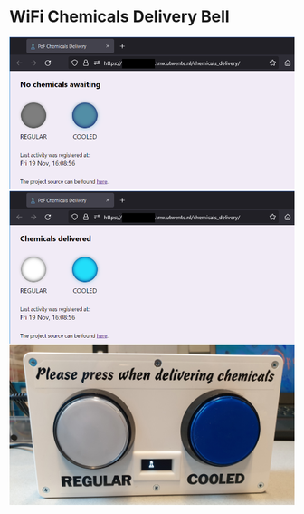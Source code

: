 # WiFi Chemicals Delivery Bell

![Web interface](/docs/screenshots_web_interface/1_web__no_chemicals_awaiting.PNG)
![Web interface](/docs/screenshots_web_interface/4_web__chemicals_delivered_blue&white.PNG)
![Photo](/docs/photos/01_chemicals_bell__front.jpg)
